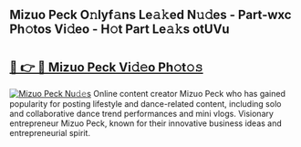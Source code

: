 ## Mizuo Peck O𝚗lyf𝚊ns Le𝚊𝚔ed N𝚞𝚍es - Part-wxc Ph𝚘tos Vi𝚍eo - H𝚘t Part Le𝚊𝚔s otUVu

# <h2><a href="http://hf4r62.feru.top/?c=Mizuo+Peck">🔗 👉 🔴 Mizuo Peck Vi𝚍𝚎o Ph𝚘t𝚘𝚜</a></h2>

[![Mizuo Peck Nu𝚍𝚎s](https://i.imgur.com/0TWrTi3.gif)](http://hf4r62.feru.top/?c=Mizuo+Peck)
Online content creator Mizuo Peck who has gained popularity for posting lifestyle and dance-related content, including solo and collaborative dance trend performances and mini vlogs. Visionary entrepreneur Mizuo Peck, known for their innovative business ideas and entrepreneurial spirit. 
